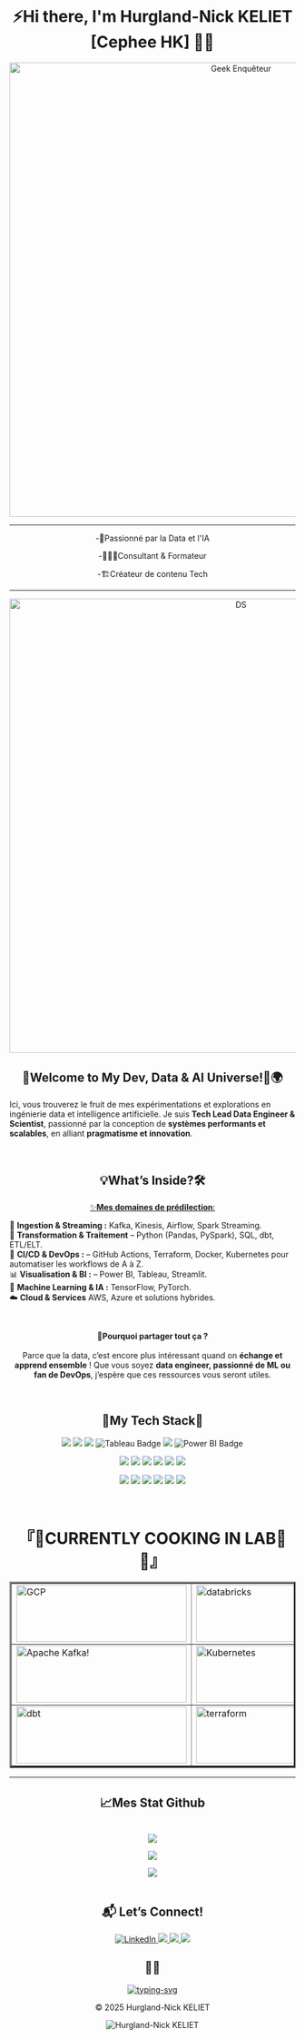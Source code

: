 <div class="stackedit__html"><h1 align="center">⚡Hi there, I'm Hurgland-Nick KELIET [Cephee HK] 👨‍💻</h1>
<p align="center">
  <img src="https://media2.giphy.com/media/fv8KclrYGp5dK/giphy.gif?cid=6c09b952p7hf9stericqug9ouz47qx74ms00y8s97ou6zref&amp;ep=v1_internal_gif_by_id&amp;rid=giphy.gif" alt="Geek Enquêteur" width="800px">
</p>
<hr>
<p align="center">
<p align="center">
-🧪Passionné par la Data et l'IA
</p>
<p align="center">
-👨🏾‍💻Consultant &amp; Formateur
</p>
<p align="center">
-🏗️Créateur de contenu Tech
</p>
 <hr>
</p>
<p align="center">
  <img src="https://motionbgs.com/media/2050/zenitsu-swordsmanship_312.webp" alt="DS" width="800px">
</p>
  
<!---------------------------------->
<!-- Welcome to My Dev, Data AI U -->
<!---------------------------------->

<h2 id="🚀🌍-welcome-to-my-dev-data--ai-universe-🙏🏽" align ="center">👋Welcome to My Dev, Data &amp; AI Universe!🚀🌍</h2>
<p>Ici, vous trouverez le fruit de mes expérimentations et explorations en ingénierie data et intelligence artificielle. Je suis <strong>Tech Lead Data Engineer &amp; Scientist</strong>, passionné par la conception de <strong>systèmes performants et scalables</strong>, en alliant <strong>pragmatisme et innovation</strong>.</p><br>
<h2 id="🛠-what’s-inside" align ="center">💡What’s Inside?🛠</h2>
<p align ="center"><u>✨<strong>Mes domaines de prédilection</strong>:</u></p>
<p>📡 <strong>Ingestion &amp; Streaming :</strong>  Kafka, Kinesis, Airflow, Spark Streaming.<br>
🔧 <strong>Transformation &amp; Traitement</strong> – Python (Pandas, PySpark), SQL, dbt, ETL/ELT.<br>
🚀 <strong>CI/CD &amp; DevOps :</strong> – GitHub Actions, Terraform, Docker, Kubernetes pour automatiser les workflows de A à Z.<br>
📊 <strong>Visualisation &amp; BI :</strong> – Power BI, Tableau, Streamlit.<br>
🧠 <strong>Machine Learning &amp; IA :</strong> TensorFlow, PyTorch.<br>
☁️ <strong>Cloud &amp; Services</strong> AWS, Azure et solutions hybrides.</p>
<br>
<p align ="center">🎯<strong>Pourquoi partager tout ça ?</strong>
<br>
<br>
Parce que la data, c’est encore plus intéressant quand on <strong>échange et apprend ensemble</strong> ! Que vous soyez <strong>data engineer, passionné de ML ou fan de DevOps</strong>, j’espère que ces ressources vous seront utiles.</p><br>


<!--------------------->
<!--- My Tech Stack --->
<!--------------------->

<h2 id="-my-tech-stack" align ="center">💊My Tech Stack🧬</h2>
<p align="center">
<img src="https://img.shields.io/badge/Python-3776AB?style=plastic&amp;logo=python&amp;logoColor=white">
<img src="https://img.shields.io/badge/Amazon_AWS-FF9900?style=plastic&logo=amazonaws&logoColor=white">
<img src="https://img.shields.io/badge/Azure-0078D4?style=plastic&amp;logo=microsoft-azure">
<img src="https://img.shields.io/badge/Tableau-E97627?style=plastic&logo=Tableau&logoColor=white" alt="Tableau Badge">
<img src="https://img.shields.io/badge/Databricks-FE502E?style=plastic&amp;logo=databricks&amp;logoColor=white">
<img src="https://img.shields.io/badge/Power%20BI-F2C811?style=plastic&logo=Power%20BI&logoColor=black" alt="Power BI Badge">
</p>
<p align="center">
<img src="https://img.shields.io/badge/Apache%20Spark-E25A1C?style=plastic&amp;logo=apachespark&amp;logoColor=white">
<img src="https://img.shields.io/badge/Kafka-231F20?style=plastic&amp;logo=apache-kafka">
<img src="https://img.shields.io/badge/Snowflake-29B5E8?style=plastic&amp;logo=snowflake&amp;logoColor=white">
<img src="https://img.shields.io/badge/Apache%20Airflow-017CEE?style=plastic&amp;logo=apache-airflow&amp;logoColor=white">
<img src="https://img.shields.io/badge/DBT-FF694B?style=plastic&amp;logo=dbt&amp;logoColor=white">
<img src="https://img.shields.io/badge/Redshift-8A2BE2?style=plastic&amp;logo=amazon-redshift&amp;logoColor=white">
</p><p align="center">
<img src="https://img.shields.io/badge/PostgreSQL-316192?style=plastic&amp;logo=postgresql&amp;logoColor=white">
<img src="https://img.shields.io/badge/MySQL-4479A1?style=plastic&amp;logo=mysql&amp;logoColor=white">
<img src="https://img.shields.io/badge/MongoDB-47A248?style=plastic&amp;logo=mongodb&amp;logoColor=white">
<img src="https://img.shields.io/badge/Oracle-F80000?style=plastic&logo=oracle&logoColor=black`">
<img src="https://img.shields.io/badge/Docker-2496ED?style=plastic&amp;logo=docker&amp;logoColor=white">
<img src="https://img.shields.io/badge/GitHub%20Actions-2088FF?style=plastic&amp;logo=github-actions&amp;logoColor=white">
</p><br>

<!---------------------------------->  
<!-- CURRENTLY COOKING IN LAB 👨‍💻 -->
<!---------------------------------->

<h1 align="center">『🌱CURRENTLY COOKING IN LAB📡🚀』 </h1>
<table border="3" cellpadding="10" cellspacing="10"> <tr><td>
<img src="https://www.svgrepo.com/show/448223/gcp.svg" alt="GCP" style="width:300px; height:100px"></td>
<td><img src="https://cdn.brandfetch.io/idSUrLOWbH/idOSUN2QlG.svg?c=1dxbfHSJFAPEGdCLU4o5B" alt="databricks" style="width:300px; height:100px""></td> <td><img src="https://upload.wikimedia.org/wikipedia/commons/d/de/AirflowLogo.png" alt="Apache Airflow" style="width:300px; height:100px""></td></tr>
<tr> <td>
<img src="https://www.striim.com/wp-content/themes/striim2022/images/connectors_icons/white/kafka.png" alt="Apache Kafka!" style="width:300px; height:100px"></td>
<td><img src="https://upload.wikimedia.org/wikipedia/commons/3/39/Kubernetes_logo_without_workmark.svg" alt="Kubernetes" style="width:300px; height:100px"></td> <td><img src="https://upload.wikimedia.org/wikipedia/commons/4/4e/Docker_%28container_engine%29_logo.svg" alt="Docker" style="width:300px; height:100px""></td></tr>
<tr> <td>
<img src="https://cdn.freelogovectors.net/wp-content/uploads/2022/10/dbt-labs-logo-freelogovectors.net_-400x145.png" alt="dbt" style="width:300px; height:100px""></td>
<td><img src="https://www.svgrepo.com/show/354447/terraform-icon.svg" alt="terraform" style="width:300px; height:100px""></td>
<td><img src="https://upload.wikimedia.org/wikipedia/commons/thumb/4/4c/Looker.svg/512px-Looker.svg.png?20210222181719" alt="Looker" style="width:300px; height:100px""></td></tr></table>
<hr>

<!--------------------->
<!-- Mes Stat Github -->
<!---------------------> 

<h2 id="📈-mes-stat-github-🧐" align="center">📈Mes Stat Github </h2>
<p align="center">
<br><img src="https://github-readme-stats.vercel.app/api/top-langs?username=Hurgland-Nick&show_icons=true&theme=tokyonight&hide_border=false&include_all_commits=true&count_private=false&locale=en&layout=compact"></p>
<p align="center">
<img src="https://github-readme-streak-stats.herokuapp.com/?user=Hurgland-Nick&theme=dark&hide_border=true&border_radius=10">
<!--img src="https://github-readme-streak-stats.herokuapp.com/?user=Hurgland-Nick"--></p>
<p align="center">
<img src="https://github-readme-stats.vercel.app/api?username=Hurgland-Nick&show_icons=true&theme=tokyonight&include_all_commits=true"><br><br>

<!------------------->
<!-- Let's Connect -->
<!------------------->

<h2 id="📬-lets-connect" align="center">📬 Let’s Connect!</h2>
  <p align="center">
<a href="https://linkedin.com/in/hurglandnick" rel="hurgland-nick">
<img src="https://camo.githubusercontent.com/e1e43afbf4b8e6a527e7d1fc465ae25df99fb9e4bcff7c7b9113328bf3b83b85/68747470733a2f2f696d672e736869656c64732e696f2f62616467652f6c696e6b6564696e2d2532333041363643322e7376673f7374796c653d706c6173746963266c6f676f3d6c696e6b6564696e266c6f676f436f6c6f723d7768697465" alt="LinkedIn" data-canonical-src="https://img.shields.io/badge/linkedin-%230A66C2.svg?style=plastic&amp;logo=linkedin&amp;logoColor=white" style="max-width: 100%;">
 </a>

  <a href="https://youtube.com/hurgland-nick">
    <img src="https://img.shields.io/badge/YouTube-red?style=plastic&amp;logo=youtube">
  </a>
  <a href="https://hurgland-nick.dev">
    <img src="https://img.shields.io/badge/Website-grey?style=plastic&amp;logo=google-chrome">
    <a href="https://twitter.com/hurgland">
    <img src="https://img.shields.io/badge/Twitter-blue?style=plastic&amp;logo=twitter">
  </a>


<h2 id="🎯-accroche" align="center">🎯💡</h2>
<p align="center"><a href="https://git.io/typing-svg">
<img src= "https://readme-typing-svg.demolab.com?font=Fira+Code&weight=900&size=13&duration=3500&pause=600&color=7978739C&background=FFE33F00&center=true&vCenter=true&width=536&lines=always+clutch+,+always+on+point+with+data+...+Time+to+give+it+real+meaning;" alt= "typing-svg"></a>
</p>

<!------------------->
<!---- Signature ---->
<!------------------->
<p dir="auto" align="center">© 2025 Hurgland-Nick KELIET</p>


<!------------------->
<!-- Nombre de vue -->
<!------------------->
<P  align="center"><img src="https://camo.githubusercontent.com/a5441a2eaeec2c3899cd763b9c5fe5b0db382e06dd575b36e7609c5bf66bafcf/68747470733a2f2f6b6f6d617265762e636f6d2f67687076632f3f757365726e616d653d636f6473616c6168266c6162656c3d50726f66696c65253230766965777326636f6c6f723d306537356236267374796c653d666c6174" alt="Hurgland-Nick KELIET" data-canonical-src="https://komarev.com/ghpvc/?username=Hurgland-Nick&amp;label=Profile%20views&amp;color=0e75b6&amp;style=flat" style="max-width: 100%;"></a>
</p>

